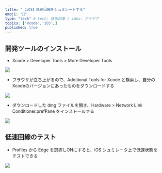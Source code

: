 ```yaml
---
title: "【iOS】低速回線をシュミレートする"
emoji: "🍎"
type: "tech" # tech: 技術記事 / idea: アイデア
topics: ['Xcode','iOS',]
published: true
---
```


## 開発ツールのインストール

- Xcode > Developer Tools > More Developer Tools 

![](https://storage.googleapis.com/zenn-user-upload/c9efdf43bdc2-20220207.png)

- ブラウザが立ち上がるので、Additional Tools for Xcode と検索し、自分のXcodeのバージョンにあったものをダウンロードする

![](https://storage.googleapis.com/zenn-user-upload/93ec2dc8311b-20220207.png)


- ダウンロードした dmg ファイルを開き、Hardware > Network Link Conditioner.prefPane をインストールする

![](https://storage.googleapis.com/zenn-user-upload/905828efb8a8-20220207.png)

## 低速回線のテスト

- Profiles から Edge を選択しONにすると、iOS シュミレータ上で低速状態をテストできる

![](https://storage.googleapis.com/zenn-user-upload/e17dd3e9bc29-20220207.png)

